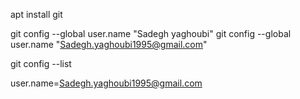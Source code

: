 
apt install git


git config --global user.name "Sadegh yaghoubi"
git config --global user.name "Sadegh.yaghoubi1995@gmail.com"



git config --list

user.name=Sadegh.yaghoubi1995@gmail.com
